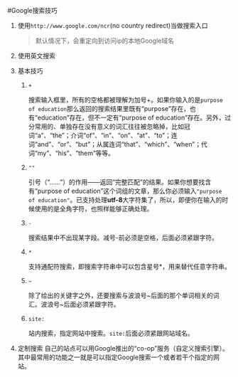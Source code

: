 #Google搜索技巧

1. 使用`http://www.google.com/ncr`(no country redirect)当做搜索入口

    >默认情况下，会重定向到访问ip的本地Google域名

2. 使用英文搜索

3. 基本技巧
    1. `+`

        搜索输入框里，所有的空格都被理解为加号+。如果你输入的是`purpose of education`那么返回的搜索结果里既有“purpose”存在，也有“education”存在，但不一定有“purpose of education”存在。另外，过分常用的、单独存在没有意义的词汇往往被忽略掉，比如冠词“a”、“the”；介词“of”、“in”、“on”、“at”、“to”；连词“and”、“or”、“but”；从属连词“that”、“which”、“when”；代词“my”、“his”、“them”等等。
    2. `""`

        引号（“……”）的作用——返回“完整匹配”的结果。如果你想要找含有“purpose of education”这个词组的文章，那么你必须输入`"purpose of education"`。已支持处理**utf-8**大字符集了，所以，即便你在输入的时候使用的是全角字符，也照样能够正确处理。
    3. `-`

        搜索结果中不出现某字段。减号-前必须是空格，后面必须紧跟字符。
    4. `*`

        支持通配符搜索，即搜索字符串中可以包含星号*，用来替代任意字符串。
    5. `~`

        除了给出的关键字之外，还要搜索与波浪号~后面的那个单词相关的词汇。波浪号~后面必须紧跟字符。
    6. `site:`

        站内搜索，指定网站中搜索。`site:`后面必须紧跟网站域名。
4. 定制搜索
    自己的站点可以用Google推出的“co-op”服务（自定义搜索引擎）。其中最常用的功能之一就是可以指定Google搜索一个或者若干个指定的网站。